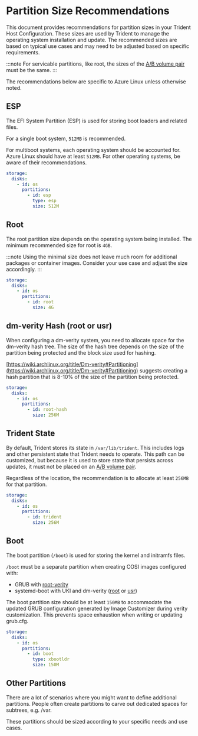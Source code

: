 # Partition Size Recommendations

This document provides recommendations for partition sizes in your Trident Host
Configuration. These sizes are used by Trident to manage the operating system
installation and update. The recommended sizes are based on typical use cases
and may need to be adjusted based on specific requirements.

:::note
For servicable partitions, like root, the sizes of the
[A/B volume pair](../Reference/Glossary.md#ab-volume-pair) must be the same.
:::

The recommendations below are specific to Azure Linux unless otherwise noted.

## ESP

The EFI System Partition (ESP) is used for storing boot loaders and related
files.

For a single boot system, `512MB` is recommended.

For multiboot systems, each operating system should be accounted for. Azure
Linux should have at least `512MB`. For other operating systems, be aware of
their recommendations.

``` yaml
storage:
  disks:
    - id: os
      partitions:
        - id: esp
          type: esp
          size: 512M
```

## Root

The root partition size depends on the operating system being installed. The
minimum recommended size for root is `4GB`.

:::note
Using the minimal size does not leave much room for additional packages or
container images. Consider your use case and adjust the size accordingly.
:::

``` yaml
storage:
  disks:
    - id: os
      partitions:
        - id: root
          size: 4G
```

## dm-verity Hash (root or usr)

When configuring a dm-verity system, you need to allocate space for the
dm-verity hash tree. The size of the hash tree depends on the size of the
partition being protected and the block size used for hashing.

[https://wiki.archlinux.org/title/Dm-verity#Partitioning](https://wiki.archlinux.org/title/Dm-verity#Partitioning)
suggests creating a hash partition that is 8-10% of the size of the partition
being protected.

``` yaml
storage:
  disks:
    - id: os
      partitions:
        - id: root-hash
          size: 256M
```

## Trident State

By default, Trident stores its state in `/var/lib/trident`. This includes logs
and other persistent state that Trident needs to operate. This path can be
customized, but because it is used to store state that persists across updates,
it must not be placed on an [A/B volume pair](../Reference/Glossary.md#ab-volume-pair).

Regardless of the location, the recommendation is to allocate at least
`256MB` for that partition.

``` yaml
storage:
  disks:
    - id: os
      partitions:
        - id: trident
          size: 256M
```

## Boot

The boot partition (`/boot`) is used for storing the kernel and initramfs files.

`/boot` must be a separate partition when creating COSI images configured with:

* GRUB with [root-verity](../Explanation/Root-Verity.md)
* systemd-boot with UKI and dm-verity ([root](../Explanation/Root-Verity.md) or [usr](../Explanation/Usr-Verity.md))

The boot partition size should be at least `150MB` to accommodate the updated
GRUB configuration generated by Image Customizer during verity customization.
This prevents space exhaustion when writing or updating grub.cfg.

``` yaml
storage:
  disks:
    - id: os
      partitions:
        - id: boot
          type: xbootldr
          size: 150M
```

## Other Partitions

There are a lot of scenarios where you might want to define additional
partitions. People often create partitions to carve out dedicated spaces for
subtrees, e.g. /var.

These partitions should be sized according to your specific needs and use
cases.

